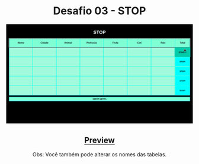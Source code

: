 <h1 align="center">Desafio 03 - STOP</h1>
<div align="center">
  <img src="https://raw.githubusercontent.com/Domires/polemic-hackaton-2/master/desafio-03/demo.gif" alt="STOP">
</div>
<h2 align="center"><a href="http://htmlpreview.github.io/?https://github.com/Domires/polemic-hackaton-2/blob/master/desafio-03/index.html">Preview<a></h2>
  <p align="center">Obs: Você também pode alterar os nomes das tabelas.</p>
